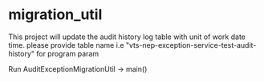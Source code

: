 # migration_util
This project will update the audit history log table with unit of work date time.
please provide table name i.e "vts-nep-exception-service-test-audit-history" for program param

Run AuditExceptionMigrationUtil -> main()
